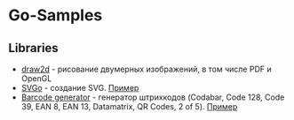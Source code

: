 Go-Samples
==========


Libraries
---------

  * [draw2d](https://github.com/llgcode/draw2d) - рисование двумерных изображений, в том числе PDF и OpenGL
  * [SVGo](https://github.com/ajstarks/svgo) - создание SVG. [Пример](svgoserver/svgoserver.go)
  * [Barcode generator](github.com/boombuler/barcode) - генератор штрихкодов
      (Codabar, Code 128, Code 39, EAN 8, EAN 13, Datamatrix, QR Codes, 2 of 5). [Пример](barcode/barcode.go)
      
  
